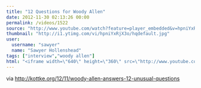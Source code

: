```yaml
---
title: "12 Questions for Woody Allen"
date: 2012-11-30 02:13:26 00:00
permalink: /videos/1522
source: "http://www.youtube.com/watch?feature=player_embedded&v=hpniYxRjX3o"
thumbnail: "http://i1.ytimg.com/vi/hpniYxRjX3o/hqdefault.jpg"
user:
  username: "sawyer"
  name: "Sawyer Hollenshead"
tags: ["interview","woody allen"]
html: "<iframe width=\"640\" height=\"360\" src=\"http://www.youtube.com/embed/hpniYxRjX3o?wmode=transparent&fs=1&feature=oembed\" frameborder=\"0\" allowfullscreen></iframe>"
---
```


via http://kottke.org/12/11/woody-allen-answers-12-unusual-questions